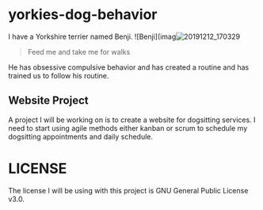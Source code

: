 # yorkies-dog-behavior

I have a Yorkshire terrier named Benji.
![Benji](imag![20191212_170329](https://user-images.githubusercontent.com/126037017/235000232-9d5abb81-ecaf-4e41-b22f-3c06d7989a53.jpg)


> Feed me and take me for walks
> 
He has obsessive compulsive behavior and has created a routine and has trained us to follow his routine.

## Website Project
A project I will be working on is to create a website for dogsitting services. I need to start using agile methods either kanban or scrum to schedule my dogsitting appointments and daily schedule.

# LICENSE
The license I will be using with this project is GNU General Public License v3.0.
